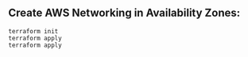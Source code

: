 ## Create AWS Networking in Availability Zones:

```
terraform init
terraform apply
terraform apply
```
